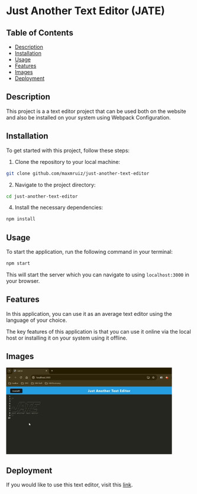 # Just Another Text Editor (JATE)

## Table of Contents

- [Description](#description)
- [Installation](#installation)
- [Usage](#usage)
- [Features](#features)
- [Images](#images)
- [Deployment](#deployment)

## Description

This project is a a text editor project that can be used both on the website and also be installed on your system using Webpack Configuration.

## Installation

To get started with this project, follow these steps:

1. Clone the repository to your local machine:
```bash
git clone github.com/maxmruiz/just-another-text-editor
```

2. Navigate to the project directory:
```bash
cd just-another-text-editor
```

4. Install the necessary dependencies:
```bash
npm install
```

## Usage

To start the application, run the following command in your terminal:
```bash
npm start
```

This will start the server which you can navigate to using `localhost:3000` in your browser.

## Features

In this application, you can use it as an average text editor using the language of your choice.

The key features of this application is that you can use it online via the local host or installing it on your system using it offline.

## Images

![JATE-GIF](./image/JATE-recording.gif)

## Deployment

If you would like to use this text editor, visit this [link](https://just-another-text-editor-2p0p.onrender.com/).
